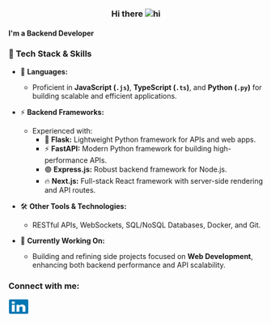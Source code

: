 <h3 align="center">Hi there <img src="https://user-images.githubusercontent.com/1303154/88677602-1635ba80-d120-11ea-84d8-d263ba5fc3c0.gif" width="24px" alt="hi"></h3>

#### I'm a Backend Developer 

### 🚀 Tech Stack & Skills

- 🧠 **Languages:**  
  - Proficient in **JavaScript (`.js`)**, **TypeScript (`.ts`)**, and **Python (`.py`)** for building scalable and efficient applications.

- ⚡️ **Backend Frameworks:**  
  - Experienced with:
    - 🧩 **Flask:** Lightweight Python framework for APIs and web apps.
    - ⚡️ **FastAPI:** Modern Python framework for building high-performance APIs.
    - 🟢 **Express.js:** Robust backend framework for Node.js.
    - 🔥 **Next.js:** Full-stack React framework with server-side rendering and API routes.

- 🛠️ **Other Tools & Technologies:**  
  - RESTful APIs, WebSockets, SQL/NoSQL Databases, Docker, and Git.

- 🎯 **Currently Working On:**  
  - Building and refining side projects focused on **Web Development**, enhancing both backend performance and API scalability.

<h3 align="left">Connect with me:</h3>
<p align="left">
<a href="https://www.linkedin.com/in/felipe-pontiggia" target="blank"><img align="center" src="https://raw.githubusercontent.com/devicons/devicon/master/icons/linkedin/linkedin-original.svg" alt="ponti" height="30" width="40" /></a></p>
